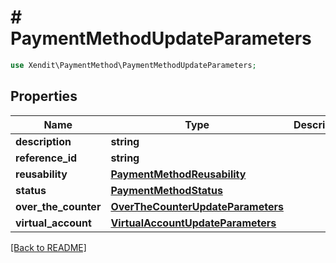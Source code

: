 # # PaymentMethodUpdateParameters


```php
use Xendit\PaymentMethod\PaymentMethodUpdateParameters;
```

## Properties

Name | Type | Description | Examples | Notes
------------ | ------------- | ------------- | ------------- | ------------- 
**description** | **string** |  | null |  [optional]
**reference_id** | **string** |  | null |  [optional]
**reusability** | [**PaymentMethodReusability**](PaymentMethodReusability.md) |  | null |  [optional]
**status** | [**PaymentMethodStatus**](PaymentMethodStatus.md) |  | null |  [optional]
**over_the_counter** | [**OverTheCounterUpdateParameters**](OverTheCounterUpdateParameters.md) |  | null |  [optional]
**virtual_account** | [**VirtualAccountUpdateParameters**](VirtualAccountUpdateParameters.md) |  | null |  [optional]

[[Back to README]](../../README.md)
